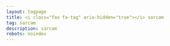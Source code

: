 ```yaml
---
layout: tagpage
title: <i class="fas fa-tag" aria-hidden="true"></i> sarcam
tag: sarcam
description: sarcam
robots: noindex
---
```

